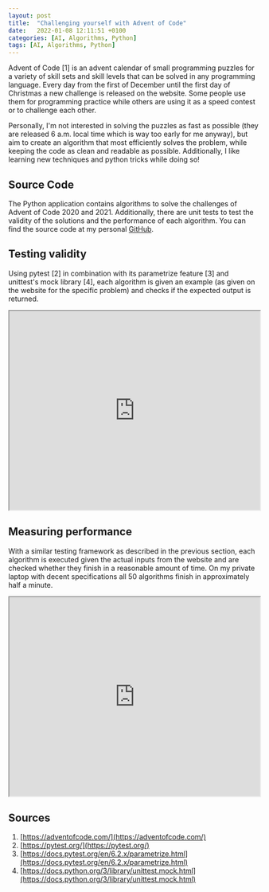 ```yaml
---
layout: post
title:  "Challenging yourself with Advent of Code"
date:   2022-01-08 12:11:51 +0100
categories: [AI, Algorithms, Python]
tags: [AI, Algorithms, Python]
--- 
```

Advent of Code [1] is an advent calendar of small programming puzzles for a variety of 
skill sets and skill levels that can be solved in any programming language. Every day
from the first of December until the first day of Christmas a new challenge is released
on the website. Some people use them for programming practice while others are using it 
as a speed contest or to challenge each other. 

Personally, I'm not interested in solving the puzzles as fast as possible (they are released
6 a.m. local time which is way too early for me anyway), but aim to create an algorithm 
that most efficiently solves the problem, while keeping the code as clean and readable as 
possible. Additionally, I like learning new techniques and python tricks while doing so!

## Source Code

The Python application contains algorithms to solve the challenges of Advent of Code 2020 and 2021. 
Additionally, there are unit tests to test the validity of the solutions and the performance of 
each algorithm. You can find the source code at my personal 
[GitHub](https://github.com/colinschepers/AdventOfCode).

## Testing validity

Using pytest [2] in combination with its parametrize feature [3] and unittest's mock library [4], each algorithm
is given an example (as given on the website for the specific problem) and checks if the 
expected output is returned. 

<p><div style="text-align:center;"><iframe src="https://colinschepers.github.io/AdventOfCode/tests/results/test_examples.html" width="100%" height="400pt"></iframe></div></p>

## Measuring performance

With a similar testing framework as described in the previous section, each algorithm is executed given 
the actual inputs from the website and are checked whether they finish in a reasonable amount of time. On my private
laptop with decent specifications all 50 algorithms finish in approximately half a minute. 

<p><div style="text-align:center;"><iframe src="https://colinschepers.github.io/AdventOfCode/tests/results/test_running_times.html" width="100%" height="400pt"></iframe></div></p>

## Sources

1. [https://adventofcode.com/](https://adventofcode.com/)
2. [https://pytest.org/](https://pytest.org/)
3. [https://docs.pytest.org/en/6.2.x/parametrize.html](https://docs.pytest.org/en/6.2.x/parametrize.html)
4. [https://docs.python.org/3/library/unittest.mock.html](https://docs.python.org/3/library/unittest.mock.html)

